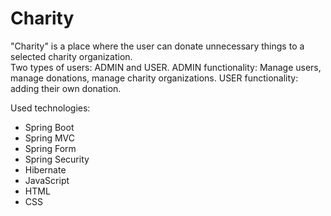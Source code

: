 # Charity
"Charity" is a place where the user can donate unnecessary things to a selected charity organization.<br>
Two types of users: ADMIN and USER.
ADMIN functionality: Manage users, manage donations, manage charity organizations.
USER functionality: adding their own donation.

Used technologies:
* Spring Boot
* Spring MVC
* Spring Form
* Spring Security
* Hibernate
* JavaScript
* HTML
* CSS

